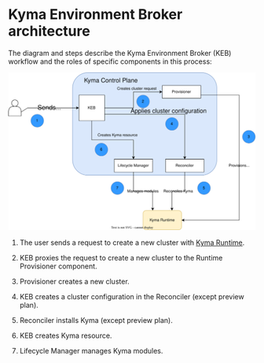 # Kyma Environment Broker architecture

The diagram and steps describe the Kyma Environment Broker (KEB) workflow and the roles of specific components in this process:

![KEB diagram](./assets/keb-arch.svg)

1. The user sends a request to create a new cluster with [Kyma Runtime](https://github.com/kyma-incubator/compass/blob/master/docs/compass/02-01-components.md#kyma-runtime).

2. KEB proxies the request to create a new cluster to the Runtime Provisioner component.

3. Provisioner creates a new cluster.

4. KEB creates a cluster configuration in the Reconciler (except preview plan).

5. Reconciler installs Kyma (except preview plan). 

6. KEB creates Kyma resource.

7. Lifecycle Manager manages Kyma modules.

